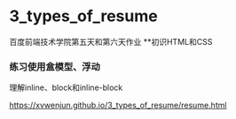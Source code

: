 # 3_types_of_resume
百度前端技术学院第五天和第六天作业
**初识HTML和CSS
### 练习使用盒模型、浮动
理解inline、block和inline-block

https://xvwenjun.github.io/3_types_of_resume/resume.html
